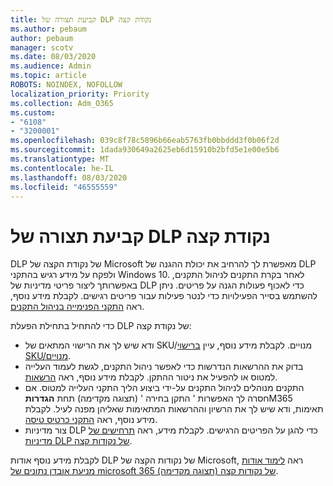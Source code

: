 ```yaml
---
title: קביעת תצורה של DLP נקודת קצה
ms.author: pebaum
author: pebaum
manager: scotv
ms.date: 08/03/2020
ms.audience: Admin
ms.topic: article
ROBOTS: NOINDEX, NOFOLLOW
localization_priority: Priority
ms.collection: Adm_O365
ms.custom:
- "6108"
- "3200001"
ms.openlocfilehash: 039c8f78c5896b66eab5763fb0bbddd3f0b06f2d
ms.sourcegitcommit: 1dada930649a2625eb6d15910b2bfd5e1e00e5b6
ms.translationtype: MT
ms.contentlocale: he-IL
ms.lasthandoff: 08/03/2020
ms.locfileid: "46555559"
---
```

# <a name="configure-endpoint-dlp"></a>קביעת תצורה של DLP נקודת קצה

DLP של נקודת הקצה של Microsoft מאפשרת לך להרחיב את יכולת ההגנה של DLP ולפקח על מידע רגיש בהתקני Windows 10. לאחר בקרת התקנים לניהול התקנים, באפשרותך ליצור פריטי מדיניות של DLP כדי לאכוף פעולות הגנה על פריטים. ניתן להשתמש בסייר הפעילויות כדי לנטר פעילות עבור פריטים רגישים. לקבלת מידע נוסף, ראה [התקני הפנימייה בניהול התקנים](https://docs.microsoft.com/microsoft-365/compliance/endpoint-dlp-getting-started#onboarding-devices-into-device-management).  

כדי להתחיל בתחילת הפעלת DLP של נקודת קצה:

- ודא שיש לך את הרישוי המתאים של SKU/מנויים. לקבלת מידע נוסף, עיין [ברישוי SKU/מנויים](https://docs.microsoft.com/microsoft-365/compliance/endpoint-dlp-getting-started#skusubscriptions-licensing).
- בדוק את ההרשאות הנדרשות כדי לאפשר ניהול התקנים, לגשת לעמוד העלייה למטוס או להפעיל את ניטור ההתקן. לקבלת מידע נוסף, ראה [הרשאות](https://docs.microsoft.com/microsoft-365/compliance/endpoint-dlp-getting-started#permissions).
- התקנים מנוהלים לניהול התקנים על-ידי ביצוע הליך התקני העלייה למטוס. אם חסרה לך האפשרות ' התקן בחירה ' (תצוגה מקדימה) תחת **הגדרות**M365 תאימות, ודא שיש לך את הרשיון וההרשאות המתאימות שאליהן מפנה לעיל. לקבלת מידע נוסף, ראה [התקני כרטיס טיסה](https://docs.microsoft.com/microsoft-365/compliance/endpoint-dlp-getting-started#onboarding-devices). 
- צור מדיניות DLP כדי להגן על הפריטים הרגישים. לקבלת מידע, ראה [תרחישים של מדיניות DLP של נקודות קצה](https://docs.microsoft.com/microsoft-365/compliance/endpoint-dlp-using?view=o365-worldwide#endpoint-dlp-policy-scenarios).

לקבלת מידע נוסף אודות DLP של נקודות הקצה של Microsoft, ראה [לימוד אודות מניעת אובדן נתונים של microsoft 365 של נקודות קצה (תצוגה מקדימה)](https://docs.microsoft.com/microsoft-365/compliance/endpoint-dlp-learn-about).